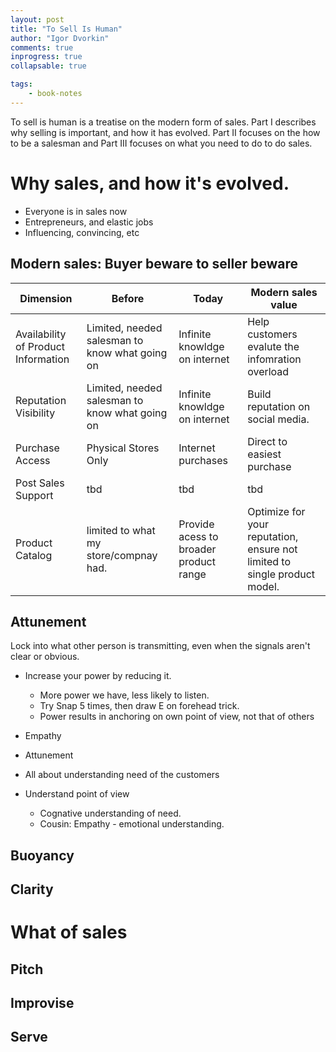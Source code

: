 ```yaml
--- 
layout: post
title: "To Sell Is Human"
author: "Igor Dvorkin"
comments: true
inprogress: true
collapsable: true

tags: 
    - book-notes
---
```


To sell is human is a treatise on the modern form of sales. Part I describes why selling is important, and how it has evolved. Part II focuses on the how to be a salesman and Part III focuses on what you need to do to do sales.

Why sales, and how it's evolved.
=====

* Everyone is in sales now
* Entrepreneurs, and elastic jobs
* Influencing, convincing, etc

Modern sales: Buyer beware to seller beware
----
| Dimension  |  Before |  Today |  Modern sales value  | 
|--------|-------------| -----| --- | 
| Availability of Product Information  | Limited, needed salesman to know what going on|  Infinite knowldge on internet| Help customers evalute the infomration overload |
| Reputation Visibility  | Limited, needed salesman to know what going on|  Infinite knowldge on internet| Build reputation on social media. |
| Purchase Access | Physical Stores Only | Internet purchases | Direct to easiest purchase |
| Post Sales Support | tbd | tbd | tbd |
| Product Catalog | limited to what my store/compnay had. | Provide acess to broader product range | Optimize for your reputation, ensure not limited to single product model. |

Attunement
----

Lock into what other person is transmitting, even when the signals aren't clear or obvious.

* Increase your power by reducing it.
    * More power we have, less likely to listen.
    * Try Snap 5 times, then draw E on forehead trick.
    * Power results in anchoring on own point of view, not that of others
* Empathy 
* Attunement

* All about understanding need of the customers
* Understand point of view
    * Cognative understanding of need.
    * Cousin: Empathy - emotional understanding.

Buoyancy
----

Clarity
----

What of sales
====

Pitch
----

Improvise
----

Serve
----

